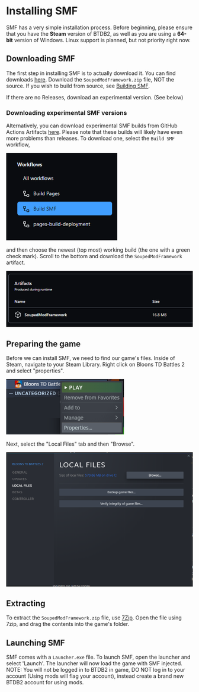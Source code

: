 # Installing SMF

SMF has a very simple installation process. Before beginning, please ensure that you have the **Steam** version of BTDB2, as well as you are using a **64-bit** version of Windows. Linux support is planned, but not priority right now.

## Downloading SMF

The first step in installing SMF is to actually download it. You can find downloads [here](https://github.com/DisabledMallis/SoupedModFramework/releases). Download the `SoupedModFramework.zip` file, NOT the source. If you wish to build from source, see [Building SMF](./build).

If there are no Releases, download an experimental version. (See below)

### Downloading experimental SMF versions

Alternatively, you can download experimental SMF builds from GitHub Actions Artifacts [here](https://github.com/DisabledMallis/SoupedModFramework/actions). Please note that these builds will likely have even more problems than releases. To download one, select the `Build SMF` workflow,

![](./install/workflows.png)

and then choose the newest (top most) working build (the one with a green check mark). Scroll to the bottom and download the `SoupedModFramework` artifact.

![](./install/artifacts.png)

## Preparing the game

Before we can install SMF, we need to find our game's files. Inside of Steam, navigate to your Steam Library. Right click on Bloons TD Battles 2 and select "properties".

![](./install/properties.png)

Next, select the "Local Files" tab and then "Browse".

![](./install/browse.png)

## Extracting

To extract the `SoupedModFramework.zip` file, use [7Zip](https://www.7-zip.org/). Open the file using 7zip, and drag the contents into the game's folder.

## Launching SMF

SMF comes with a `Launcher.exe` file. To launch SMF, open the launcher and select 'Launch'. The launcher will now load the game with SMF injected. NOTE: You will not be logged in to BTDB2 in game, DO NOT log in to your account (Using mods will flag your account), instead create a brand new BTDB2 account for using mods.
